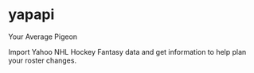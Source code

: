 # yapapi
Your Average Pigeon

Import Yahoo NHL Hockey Fantasy data and get information to help plan your roster changes.
